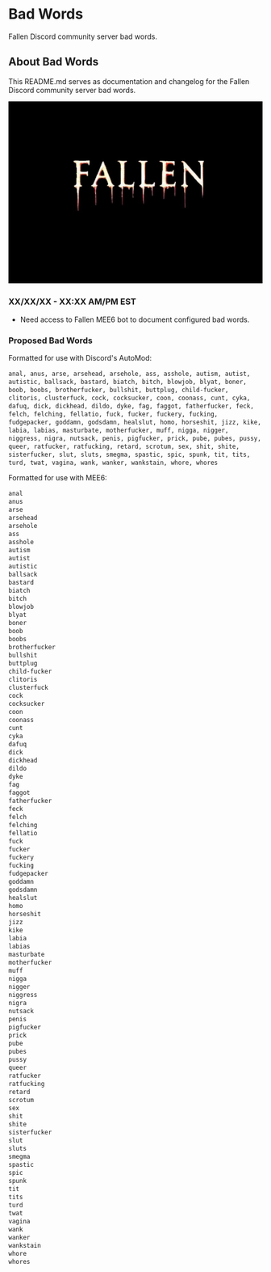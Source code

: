 # Bad Words
Fallen Discord community server bad words.

## About Bad Words
This README.md serves as documentation and changelog for the Fallen Discord community server bad words.

![alttext](/Images/Fallen%20-%20Server%20Icon%20-%20545x390.png)

### XX/XX/XX - XX:XX AM/PM EST
* Need access to Fallen MEE6 bot to document configured bad words.

### Proposed Bad Words
Formatted for use with Discord's AutoMod:
```
anal, anus, arse, arsehead, arsehole, ass, asshole, autism, autist, autistic, ballsack, bastard, biatch, bitch, blowjob, blyat, boner, boob, boobs, brotherfucker, bullshit, buttplug, child-fucker, clitoris, clusterfuck, cock, cocksucker, coon, coonass, cunt, cyka, dafuq, dick, dickhead, dildo, dyke, fag, faggot, fatherfucker, feck, felch, felching, fellatio, fuck, fucker, fuckery, fucking, fudgepacker, goddamn, godsdamn, healslut, homo, horseshit, jizz, kike, labia, labias, masturbate, motherfucker, muff, nigga, nigger, niggress, nigra, nutsack, penis, pigfucker, prick, pube, pubes, pussy, queer, ratfucker, ratfucking, retard, scrotum, sex, shit, shite, sisterfucker, slut, sluts, smegma, spastic, spic, spunk, tit, tits, turd, twat, vagina, wank, wanker, wankstain, whore, whores
```

Formatted for use with MEE6:
```
anal
anus
arse
arsehead
arsehole
ass
asshole
autism
autist
autistic
ballsack
bastard
biatch
bitch
blowjob
blyat
boner
boob
boobs
brotherfucker
bullshit
buttplug
child-fucker
clitoris
clusterfuck
cock
cocksucker
coon
coonass
cunt
cyka
dafuq
dick
dickhead
dildo
dyke
fag
faggot
fatherfucker
feck
felch
felching
fellatio
fuck
fucker
fuckery
fucking
fudgepacker
goddamn
godsdamn
healslut
homo
horseshit
jizz
kike
labia
labias
masturbate
motherfucker
muff
nigga
nigger
niggress
nigra
nutsack
penis
pigfucker
prick
pube
pubes
pussy
queer
ratfucker
ratfucking
retard
scrotum
sex
shit
shite
sisterfucker
slut
sluts
smegma
spastic
spic
spunk
tit
tits
turd
twat
vagina
wank
wanker
wankstain
whore
whores
```